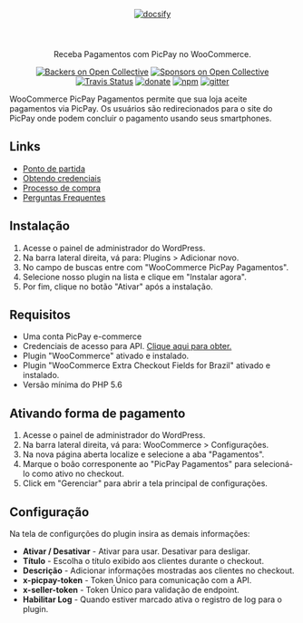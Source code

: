 <p align="center">
  <a href="https://docsify.js.org">
    <img style="max-width:300px; padding:40px 0" alt="docsify" src="https://santanamic.github.io/woocommerce-picpay-payments/_media/logo.svg">
  </a>
</p>

<p align="center">
  Receba Pagamentos com PicPay no WooCommerce.
</p>

<p align="center">
  <a href="#"><img alt="Backers on Open Collective" src="https://img.shields.io/badge/php->=5.6-8892BF.svg"></a>
  <a href="#"><img alt="Sponsors on Open Collective" src="https://img.shields.io/badge/license-GPLv2-brightgreen.svg?style=flat-square"></a>
  <a href="#"><img alt="Travis Status" src="https://img.shields.io/appveyor/ci/gruntjs/grunt.svg"></a>
  <a href="https://www.paypal.com/cgi-bin/webscr?cmd=_s-xclick&hosted_button_id=SFLXNSMJU6S6G&source=url"><img alt="donate" src="https://img.shields.io/badge/%24-donate-ff69b4.svg?style=flat-square"></a>
  <a href="#"><img alt="npm" src="https://img.shields.io/badge/plugin-1.2.0-orange.svg"></a>
  <a href="#"><img alt="gitter" src="https://img.shields.io/badge/WordPress-%3E%3D%204.6-blue.svg"></a>
</p>


WooCommerce PicPay Pagamentos permite que sua loja aceite pagamentos via PicPay. Os usuários são redirecionados para o site do PicPay onde podem concluir o pagamento usando seus smartphones. 

## Links

- [Ponto de partida](https://santanamic.github.io/woocommerce-picpay-payments/#/README)
- [Obtendo credenciais](https://santanamic.github.io/woocommerce-picpay-payments/#/credentials)
- [Processo de compra](https://santanamic.github.io/woocommerce-picpay-payments/#/process)
- [Perguntas Frequentes](https://santanamic.github.io/woocommerce-picpay-payments/#/faq)
 
## Instalação

1. Acesse o painel de administrador do WordPress.
2. Na barra lateral direita, vá para: Plugins > Adicionar novo.
3. No campo de buscas entre com "WooCommerce PicPay Pagamentos". 
4. Selecione nosso plugin na lista e clique em "Instalar agora".
5. Por fim, clique no botão "Ativar" após a instalação.

## Requisitos

- Uma conta PicPay e-commerce
- Credenciais de acesso para API. [Clique aqui para obter.](https://lojista.picpay.com/dashboard/ecommerce-token "Credenciais PicPay")
- Plugin "WooCommerce" ativado e instalado.
- Plugin "WooCommerce Extra Checkout Fields for Brazil" ativado e instalado.
- Versão mínima do PHP  5.6

## Ativando forma de pagamento

1. Acesse o painel de administrador do WordPress.
2. Na barra lateral direita, vá para: WooCommerce > Configurações.
3. Na nova página aberta localize e selecione a aba "Pagamentos".
4. Marque o boão corresponente ao "PicPay Pagamentos" para selecioná-lo como ativo no checkout.
5. Click em "Gerenciar" para abrir a tela principal de configurações.

## Configuração

Na tela de configurções do plugin insira as demais informações:

- **Ativar / Desativar**  - Ativar para usar. Desativar para desligar.
- **Título**  - Escolha o título exibido aos clientes durante o checkout.
- **Descrição**  - Adicionar informações mostradas aos clientes no checkout.
- **x-picpay-token** - Token Único para comunicação com a API.
- **x-seller-token** - Token Único para validação de endpoint.
- **Habilitar Log** - Quando estiver marcado ativa o registro de log para o plugin.

